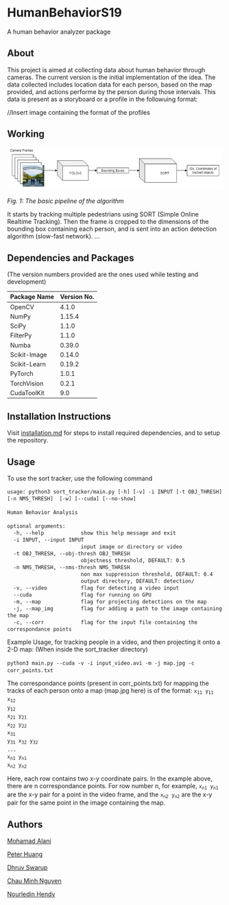 # HumanBehaviorS19
A human behavior analyzer package

## About
This project is aimed at collecting data about human behavior through cameras. The current version is the initial implementation of the idea. The data collected includes location data for each person, based on the map provided, and actions performe by the person during those intervals. This data is present as a storyboard or a profile in the followuing format:

//Insert image containing the format of the profiles

## Working
!["MOT Pipeline"](https://github.com/PurdueCAM2Project/HumanBehaviorS19/blob/master/resources/pipeline.png)

*Fig. 1: The basic pipeline of the algorithm*

It starts by tracking multiple pedestrians using SORT (Simple Online Realtime Tracking). Then the frame is cropped to the dimensions of the bounding box containing each person, and is sent into an action detection algorithm (slow-fast network). ...


## Dependencies and Packages

(The version numbers provided are the ones used while testing and development)

| Package Name  | Version No.   |
| ------------- | ------------- |
| OpenCV  | 4.1.0  |
|  NumPy | 1.15.4 |
|   SciPy| 1.1.0 |
|  FilterPy |1.1.0  |
|  Numba | 0.39.0 |
|   Scikit-Image | 0.14.0 |
|  Scikit-Learn | 0.19.2 |
|PyTorch|1.0.1|
|TorchVision|0.2.1|
|CudaToolKit|9.0|

## Installation Instructions

Visit [installation.md](installation.md) for steps to install required dependencies, and to setup the repository.

## Usage

To use the sort tracker, use the following command

```
usage: python3 sort_tracker/main.py [-h] [-v] -i INPUT [-t OBJ_THRESH] [-n NMS_THRESH]  [-w] [--cuda] [--no-show]

Human Behavior Analysis

optional arguments:
  -h, --help            show this help message and exit
  -i INPUT, --input INPUT
                        input image or directory or video
  -t OBJ_THRESH, --obj-thresh OBJ_THRESH
                        objectness threshold, DEFAULT: 0.5
  -n NMS_THRESH, --nms-thresh NMS_THRESH
                        non max suppression threshold, DEFAULT: 0.4
                        output directory, DEFAULT: detection/
  -v, --video           flag for detecting a video input
  --cuda                flag for running on GPU
  -m, --map             flag for projecting detections on the map
  -j, --map_img         flag for adding a path to the image containing the map
  -c, --corr            flag for the input file containing the correspondance points
  ```

Example Usage, for tracking people in a video, and then projecting it onto a 2-D map: (When inside the sort_tracker directory)

```python3 main.py --cuda -v -i input_video.avi -m -j map.jpg -c corr_points.txt ```

The correspondance points (present in corr_points.txt) for mapping the tracks of each person onto a map (map.jpg here) is of the format:
<code>x<sub>11</sub> y<sub>11</sub> x<sub>12</sub> y<sub>12</sub></code><br />
<code>x<sub>21</sub> y<sub>21</sub> x<sub>22</sub> y<sub>22</sub></code><br />
<code>x<sub>31</sub> y<sub>31</sub> x<sub>32</sub> y<sub>32</sub></code><br />
<code>...</code><br />
<code>x<sub>n1</sub> y<sub>n1</sub> x<sub>n2</sub> y<sub>n2</sub></code>  


Here, each row contains two x-y coordinate pairs. In the example above, there are n correspondance points. For row number n, for example, <code>x<sub>n1</sub> y<sub>n1</sub></code> are the x-y pair for a point in the video frame, and the <code>x<sub>n2</sub> y<sub>n2</sub></code> are the x-y pair for the same point in the image containing the map.


## Authors
[Mohamad Alani](https://github.com/moealani)

[Peter Huang](https://github.com/peterhuang88)

[Dhruv Swarup](https://github.com/dhruvswarup123)

[Chau Minh Nguyen](https://github.com/cnguyenm)

[Nourledin Hendy](https://github.com/nhendy)






